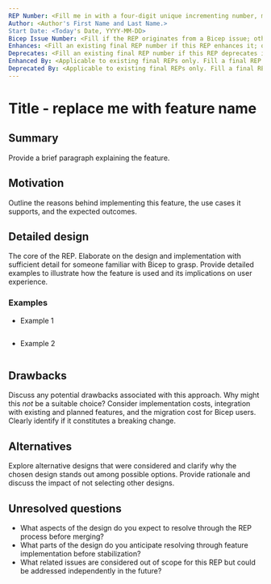 ```yaml
---
REP Number: <Fill me in with a four-digit unique incrementing number, matching the pull request number; update AFTER REP acceptance.>
Author: <Author's First Name and Last Name.>
Start Date: <Today's Date, YYYY-MM-DD>
Bicep Issue Number: <Fill if the REP originates from a Bicep issue; otherwise, delete.>
Enhances: <Fill an existing final REP number if this REP enhances it; otherwise, delete.>
Deprecates: <Fill an existing final REP number if this REP deprecates it; otherwise, delete.>
Enhanced By: <Applicable to existing final REPs only. Fill a final REP number if that REP enhances this one. Delete for new REPs.>
Deprecated By: <Applicable to existing final REPs only. Fill a final REP number if that REP deprecates this one. Delete for new REPs.>
---
```


# Title - replace me with feature name

## Summary

Provide a brief paragraph explaining the feature.

## Motivation

Outline the reasons behind implementing this feature, the use cases it supports, and the expected outcomes.

## Detailed design

The core of the REP. Elaborate on the design and implementation with sufficient detail for someone familiar with Bicep to grasp. Provide detailed examples to illustrate how the feature is used and its implications on user experience.

### Examples

- Example 1
```bicep
```
- Example 2
```bicep
```

## Drawbacks

Discuss any potential drawbacks associated with this approach. Why might this *not* be a suitable choice? Consider implementation costs, integration with existing and planned features, and the migration cost for Bicep users. Clearly identify if it constitutes a breaking change.

## Alternatives
Explore alternative designs that were considered and clarify why the chosen design stands out among possible options. Provide rationale and discuss the impact of not selecting other designs.

## Unresolved questions
- What aspects of the design do you expect to resolve through the REP process before merging?
- What parts of the design do you anticipate resolving through feature implementation before stabilization?
- What related issues are considered out of scope for this REP but could be addressed independently in the future?
